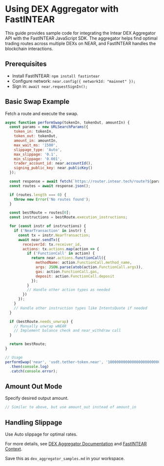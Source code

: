 # Using DEX Aggregator with FastINTEAR

This guide provides sample code for integrating the Intear DEX Aggregator API with the FastINTEAR JavaScript SDK. The aggregator helps find optimal trading routes across multiple DEXs on NEAR, and FastINTEAR handles the blockchain interactions.

## Prerequisites

- Install FastINTEAR: `npm install fastintear`
- Configure network: `near.config({ networkId: "mainnet" });`
- Sign in: `await near.requestSignIn();`

## Basic Swap Example

Fetch a route and execute the swap.

```javascript
async function performSwap(tokenIn, tokenOut, amountIn) {
  const params = new URLSearchParams({
    token_in: tokenIn,
    token_out: tokenOut,
    amount_in: amountIn,
    max_wait_ms: '1500',
    slippage_type: 'Auto',
    max_slippage: '0.1',
    min_slippage: '0.001',
    trader_account_id: near.accountId(),
    signing_public_key: near.publicKey()
  });

  const response = await fetch(`https://router.intear.tech/route?${params}`);
  const routes = await response.json();

  if (routes.length === 0) {
    throw new Error('No routes found');
  }

  const bestRoute = routes[0];
  const instructions = bestRoute.execution_instructions;

  for (const instr of instructions) {
    if ('NearTransaction' in instr) {
      const tx = instr.NearTransaction;
      await near.sendTx({
        receiverId: tx.receiver_id,
        actions: tx.actions.map(action => {
          if ('FunctionCall' in action) {
            return near.actions.functionCall({
              methodName: action.FunctionCall.method_name,
              args: JSON.parse(atob(action.FunctionCall.args)),
              gas: action.FunctionCall.gas,
              deposit: action.FunctionCall.deposit
            });
          }
          // Handle other action types as needed
        })
      });
    }
    // Handle other instruction types like IntentsQuote if needed
  }

  if (bestRoute.needs_unwrap) {
    // Manually unwrap wNEAR
    // Implement balance check and near_withdraw call
  }

  return bestRoute;
}

// Usage
performSwap('near', 'usdt.tether-token.near', '1000000000000000000000000')
  .then(console.log)
  .catch(console.error);
```

## Amount Out Mode

Specify desired output amount.

```javascript
// Similar to above, but use amount_out instead of amount_in
```

## Handling Slippage

Use Auto slippage for optimal rates.

For more details, see [DEX Aggregator Documentation](/dex_aggregator.md) and [FastINTEAR Context](/fastintear-llm-context.md).

Save this as `dex_aggregator_samples.md` in your workspace.

